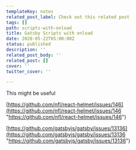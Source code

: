 ```yaml
---
templateKey: notes
related_post_label: Check out this related post
tags: []
path: scripts-with-onload
title: Gatsby Scripts with onload
date: 2020-05-22T05:00:00Z
status: published
description: ''
related_post_body: ''
related_post: []
cover: ''
twitter_cover: ''

---
```

This might be useful

[https://github.com/nfl/react-helmet/issues/146](https://github.com/nfl/react-helmet/issues/146 "https://github.com/nfl/react-helmet/issues/146")

[https://github.com/gatsbyjs/gatsby/issues/13136](https://github.com/gatsbyjs/gatsby/issues/13136 "https://github.com/gatsbyjs/gatsby/issues/13136")
